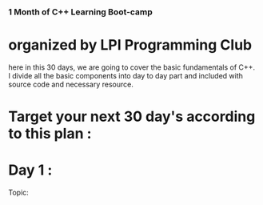 ### 1 Month of C++ Learning Boot-camp
# organized by LPI Programming Club
here in this 30 days, we are going to cover the basic fundamentals of C++.  
I divide all the basic components into day to day part and included with source code and necessary resource. 

# Target your next 30 day's according to this plan : 

# Day 1 :
Topic: 
    